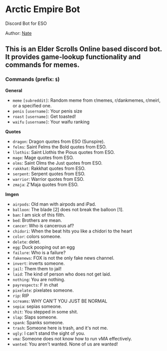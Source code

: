 # Arctic Empire Bot
Discord Bot for ESO

Author: [Nate](https://github.com/natetan)
## This is an Elder Scrolls Online based discord bot. It provides game-lookup functionality and commands for memes.

### Commands (prefix: `$`)
**General**
- `meme` `[subreddit]`: Random meme from r/memes, r/dankmemes, r/meirl, or a specified one.
- `penis` `[username]`: Your penis size
- `roast` `[username]`: Get toasted!
- `waifu` `[username]`: Your waifu ranking

**Quotes**
- `dragon`: Dragon quotes from ESO (Sunspire).
- `felms`: Saint Felms the Bold quotes from ESO.
- `llothis`: Saint Llothis the Pious quotes from ESO.
- `mage`: Mage quotes from ESO.
- `olms`: Saint Olms the Just quotes from ESO.
- `rakkhat`: Rakkhat quotes from ESO.
- `serpent`: Serpent quotes from ESO.
- `warrior`: Warrior quotes from ESO.
- `zmaja`: Z'Maja quotes from ESO.

**Imgen**
- `airpods`: Old man with airpods and iPad.
- `balloon`: The blade [2] does not break the balloon [1].
- `ban`: I am sick of this filth.
- `bed`: Brothers are mean.
- `cancer`: Who is cancerous af?
- `chidori`: When the beat hits you like a chidori to the heart
- `color`: colors someone.
- `delete`: delet.
- `egg`: Duck pooping out an egg
- `failure`: Who is a failure?
- `fakenews`: FOX is not the only fake news channel.
- `invert`: inverts someone.
- `jail`: Them them to jail!
- `laid`: The kind of person who does not get laid.
- `nothing`: You are nothing.
- `payrespects`: F in chat
- `pixelate`: pixelates someone.
- `rip`: RIP
- `screams`: WHY CAN'T YOU JUST BE NORMAL
- `sepia`: sepias someone.
- `shit`: You stepped in some shit.
- `slap`: Slaps someone.
- `spank`: Spanks someone.
- `trash`: Someone here is trash, and it's not me.
- `ugly`: I can't stand the sight of you.
- `vma`: Someone does not know how to run vMA effectively.
- `wanted`: You aren't wanted. None of us are wanted!
